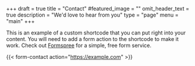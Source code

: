 +++
draft = true
title = "Contact"
#featured_image = ""
omit_header_text = true
description = "We'd love to hear from you"
type = "page"
menu = "main"
+++



This is an example of a custom shortcode that you can put right into your content. You will need to add a form action to the shortcode to make it work. Check out [Formspree](https://formspree.io/) for a simple, free form service. 

{{< form-contact action="https://example.com"  >}}
